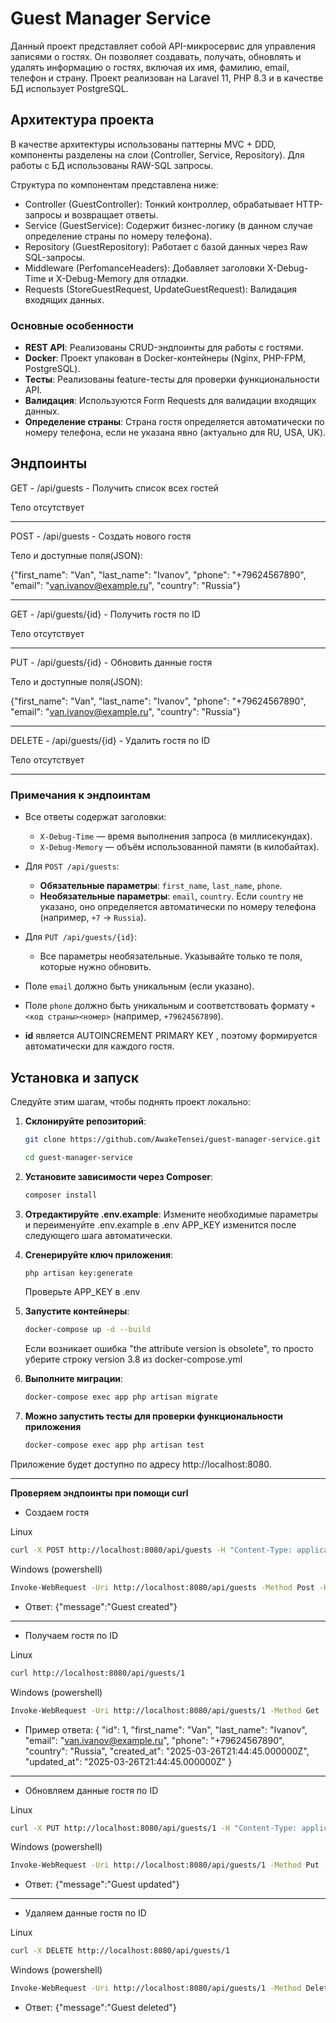 # Guest Manager Service

Данный проект представляет собой API-микросервис для управления записями о гостях. 
Он позволяет создавать, получать, обновлять и удалять информацию о гостях, включая их имя, фамилию, email, телефон и страну. 
Проект реализован на Laravel 11, PHP 8.3 и в качестве БД использует PostgreSQL. 

## Архитектура проекта

В качестве архитектуры использованы паттерны MVC + DDD, компоненты разделены на слои (Controller, Service, Repository). 
Для работы с БД использованы RAW-SQL запросы.

Структура по компонентам представлена ниже:
- Controller (GuestController): Тонкий контроллер, обрабатывает HTTP-запросы и возвращает ответы.
- Service (GuestService): Содержит бизнес-логику (в данном случае определение страны по номеру телефона).
- Repository (GuestRepository): Работает с базой данных через Raw SQL-запросы.
- Middleware (PerfomanceHeaders): Добавляет заголовки X-Debug-Time и X-Debug-Memory для отладки.
- Requests (StoreGuestRequest, UpdateGuestRequest): Валидация входящих данных.

### Основные особенности

- **REST API**: Реализованы CRUD-эндпоинты для работы с гостями.
- **Docker**: Проект упакован в Docker-контейнеры (Nginx, PHP-FPM, PostgreSQL).
- **Тесты**: Реализованы feature-тесты для проверки функциональности API.
- **Валидация**: Используются Form Requests для валидации входящих данных.
- **Определение страны**: Страна гостя определяется автоматически по номеру телефона, если не указана явно (актуально для RU, USA, UK).

## Эндпоинты

GET - /api/guests - Получить список всех гостей

Тело отсутствует

----------------
POST - /api/guests - Создать нового гостя

Тело и доступные поля(JSON):

{"first_name": "Van", 
"last_name": "Ivanov", 
"phone": "+79624567890", 
"email": "van.ivanov@example.ru", 
"country": "Russia"}

----------------
GET - /api/guests/{id} - Получить гостя по ID

Тело отсутствует

----------------
PUT - /api/guests/{id} - Обновить данные гостя

Тело и доступные поля(JSON):

{"first_name": "Van", 
"last_name": "Ivanov", 
"phone": "+79624567890", 
"email": "van.ivanov@example.ru", 
"country": "Russia"}

----------------
DELETE - /api/guests/{id} - Удалить гостя по ID

Тело отсутствует

----------------
### Примечания к эндпоинтам

- Все ответы содержат заголовки:
  - `X-Debug-Time` — время выполнения запроса (в миллисекундах).
  - `X-Debug-Memory` — объём использованной памяти (в килобайтах).
- Для `POST /api/guests`:
  - **Обязательные параметры**: `first_name`, `last_name`, `phone`.
  - **Необязательные параметры**: `email`, `country`. Если `country` не указано, оно определяется автоматически по номеру телефона (например, `+7` → `Russia`).
- Для `PUT /api/guests/{id}`:
  - Все параметры необязательные. Указывайте только те поля, которые нужно обновить.
- Поле `email` должно быть уникальным (если указано).
- Поле `phone` должно быть уникальным и соответствовать формату `+<код страны><номер>` (например, `+79624567890`).

- **id** является AUTOINCREMENT PRIMARY KEY , поэтому формируется автоматически для каждого гостя.

## Установка и запуск

Следуйте этим шагам, чтобы поднять проект локально:
1. **Склонируйте репозиторий**:
   ```bash
   git clone https://github.com/AwakeTensei/guest-manager-service.git
   ```
   ```bash
   cd guest-manager-service
   ```
2. **Установите зависимости через Composer**:
    ```bash
    composer install
    ```
3. **Отредактируйте .env.example**:
    Измените необходимые параметры и
    переименуйте .env.example в .env
    APP_KEY изменится после следующего шага автоматически.
   
5. **Сгенерируйте ключ приложения**:
    ```bash
    php artisan key:generate
    ```
    Проверьте APP_KEY в .env

8. **Запустите контейнеры**:
    ```bash
    docker-compose up -d --build
    ```
    Если возникает ошибка "the attribute version is obsolete",
    то просто уберите строку version 3.8 из docker-compose.yml
10. **Выполните миграции**:
    ```bash
    docker-compose exec app php artisan migrate
    ```
12. **Можно запустить тесты для проверки функциональности приложения**
    ```bash
    docker-compose exec app php artisan test
    ```
Приложение будет доступно по адресу http://localhost:8080.

------------------------------
**Проверяем эндпоинты при помощи curl**

- Создаем гостя

Linux
```bash
curl -X POST http://localhost:8080/api/guests -H "Content-Type: application/json" -d '{"first_name":"Van","last_name":"Ivanov","phone":"+79624567890","email":"van.ivanov@example.ru"}'
```
Windows (powershell)
```bash
Invoke-WebRequest -Uri http://localhost:8080/api/guests -Method Post -Headers @{ "Content-Type" = "application/json" } -Body '{"first_name":"Van","last_name":"Ivanov","phone":"+79624567890","email":"van.ivanov@example.ru"}'
```
- Ответ:
    {"message":"Guest created"}

------------------------------
- Получаем гостя по ID

Linux
```bash
curl http://localhost:8080/api/guests/1
```
Windows (powershell)
```bash
Invoke-WebRequest -Uri http://localhost:8080/api/guests/1 -Method Get
```
- Пример ответа:
    {
        "id": 1,
        "first_name": "Van",
        "last_name": "Ivanov",
        "email": "van.ivanov@example.ru",
        "phone": "+79624567890",
        "country": "Russia",
        "created_at": "2025-03-26T21:44:45.000000Z",
        "updated_at": "2025-03-26T21:44:45.000000Z"
    }

------------------------------
- Обновляем данные гостя по ID

Linux
```bash
curl -X PUT http://localhost:8080/api/guests/1 -H "Content-Type: application/json" -d '{"first_name":"Ivan","last_name":"Sokolov","phone":"+79624567890","email":"ivan.ivanov@example.ru"}'
```
Windows (powershell)
```bash
Invoke-WebRequest -Uri http://localhost:8080/api/guests/1 -Method Put -Headers @{ "Content-Type" = "application/json" } -Body '{"first_name":"Ivan","last_name":"Sokolov","phone":"+79624567890","email":"ivan.ivanov@example.ru"}'
```
- Ответ:
    {"message":"Guest updated"}

------------------------------
- Удаляем данные гостя по ID

Linux
```bash
curl -X DELETE http://localhost:8080/api/guests/1
```
Windows (powershell)
```bash
Invoke-WebRequest -Uri http://localhost:8080/api/guests/1 -Method Delete
```
- Ответ:
    {"message":"Guest deleted"}
